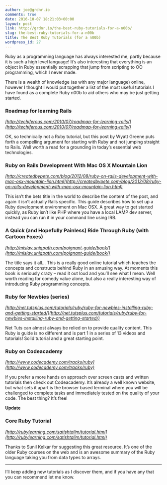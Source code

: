 ```yaml
---
author: joe@grdnr.io
comments: true
date: 2016-10-07 18:21:03+00:00
layout: post
link: http://grdnr.io/the-best-ruby-tutorials-for-a-n00b/
slug: the-best-ruby-tutorials-for-a-n00b
title: The Best Ruby Tutorials (for a n00b)
wordpress_id: 27
---
```


Ruby as a programming language has always interested me, partly because it is such a high level language! It’s also interesting that everything is an object in Ruby essentially scrapping that jump from scripting to OO programming, which I never made.




There is a wealth of knowledge (as with any major language) online, however I thought I would put together a list of the most useful tutorials I have found as a complete Ruby n00b to aid others who may be just getting started.





### Roadmap for learning Rails





_[http://techiferous.com/2010/07/roadmap-for-learning-rails/](http://techiferous.com/2010/07/roadmap-for-learning-rails/)_   

 OK, so technically not a Ruby tutorial, but this post by Wyatt Greene puts forth a compelling argument for starting with Ruby and not jumping straight to Rails. Well worth a read for a grounding in today’s essential web technologies.





### Ruby on Rails Development With Mac OS X Mountain Lion





_[http://createdbypete.com/blog/2012/08/ruby-on-rails-development-with-mac-osx-mountain-lion.html](http://createdbypete.com/blog/2012/08/ruby-on-rails-development-with-mac-osx-mountain-lion.html)_   

 This isn’t the bets title in the world to describe the content of the post, and again it isn’t actually Rails specific. This guide describes how to set up a Ruby development environment on Mac OSX. A great way to get started quickly, as Ruby isn’t like PHP where you have a local LAMP dev server, instead you can run it in your command line using IRB.





### A Quick (and Hopefully Painless) Ride Through Ruby (with Cartoon Foxes)





_[http://mislav.uniqpath.com/poignant-guide/book/](http://mislav.uniqpath.com/poignant-guide/book/)_   

 The title says it all… This is a really good online tutorial which teaches the concepts and constructs behind Ruby in an amusing way. At moments this book is seriously crazy – read it out loud and you’ll see what I mean. Well worth reading for comedy value alone, but also a really interesting way of introducing Ruby programming concepts.





### Ruby for Newbies (series)





_[http://net.tutsplus.com/tutorials/ruby/ruby-for-newbies-installing-ruby-and-getting-started/](http://net.tutsplus.com/tutorials/ruby/ruby-for-newbies-installing-ruby-and-getting-started/)_   

 Net Tuts can almost always be relied on to provide quality content. This Ruby is guide is no different and is part 1 in a series of 13 videos and tutorials! Solid tutorial and a great starting point.





### Ruby on Codeacademy





_[http://www.codecademy.com/tracks/ruby](http://www.codecademy.com/tracks/ruby)_   

 If you prefer a more hands on approach over screen casts and written tutorials then check out Codeacademy. It’s already a well known website, but what sets it apart is the browser based terminal where you will be challenged to complete tasks and immediately tested on the quality of your code. The best thing? It’s free!





**Update**





### Core Ruby Tutorial





_[http://rubylearning.com/satishtalim/tutorial.html](http://rubylearning.com/satishtalim/tutorial.html)_   

 Thanks to Sunil Kelkar for suggesting this great resource. It’s one of the older Ruby courses on the web and is an awesome summary of the Ruby language taking you from data types to arrays.





* * *





I’ll keep adding new tutorials as I discover them, and if you have any that you can recommend let me know.
